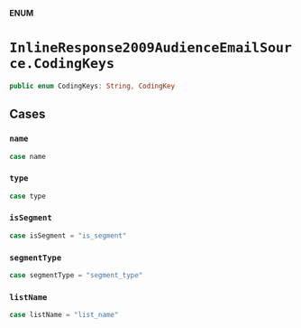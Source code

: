 **ENUM**

# `InlineResponse2009AudienceEmailSource.CodingKeys`

```swift
public enum CodingKeys: String, CodingKey
```

## Cases
### `name`

```swift
case name
```

### `type`

```swift
case type
```

### `isSegment`

```swift
case isSegment = "is_segment"
```

### `segmentType`

```swift
case segmentType = "segment_type"
```

### `listName`

```swift
case listName = "list_name"
```
